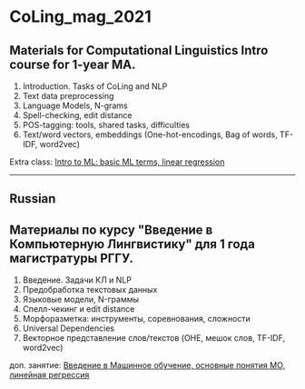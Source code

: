 # CoLing_mag_2021
## Materials for Computational Linguistics Intro course for 1-year MA.

1. Introduction. Tasks of CoLing and NLP
2. Text data preprocessing
3. Language Models, N-grams
4. Spell-checking, edit distance
5. POS-tagging: tools, shared tasks, difficulties
6. Text/word vectors, embeddings (One-hot-encodings, Bag of words, TF-IDF, word2vec)

Extra class: [Intro to ML: basic ML terms, linear regression](https://github.com/rsuh-python/ML_2021/tree/main/2)

---
Russian
---

## Материалы по курсу "Введение в Компьютерную Лингвистику" для 1 года магистратуры РГГУ.

1. Введение. Задачи КЛ и NLP
2. Предобработка текстовых данных
3. Языковые модели, N-граммы
4. Спелл-чекинг и edit distance
5. Морфоразметка: инструменты, соревнования, сложности
6. Universal Dependencies
7. Векторное представление слов/текстов (OHE, мешок слов, TF-IDF, word2vec)

доп. занятие: [Введение в Машинное обучение, основные понятия МО, линейная регрессия](https://github.com/rsuh-python/ML_2021/tree/main/2)
